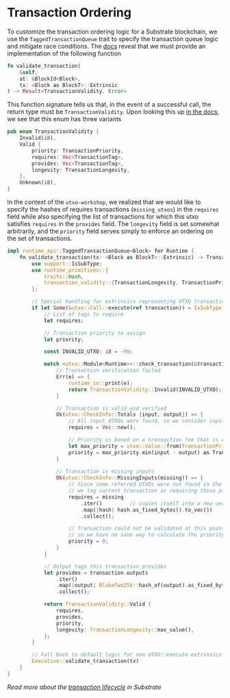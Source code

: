 # Transaction Ordering

To customize the transaction ordering logic for a Substrate blockchain, we use the `TaggedTransactionQueue` trait to specify the transaction queue logic and mitigate race conditions. The [docs](https://crates.parity.io/substrate_client/runtime_api/trait.TaggedTransactionQueue.html?search=) reveal that we must provide an implementation of the following function

```rust
fn validate_transaction(
    &self,
    at: &BlockId<Block>,
    tx: <Block as BlockT>::Extrinsic
) -> Result<TransactionValidity, Error>
```

This function signature tells us that, in the event of a successful call, the return type must be `TransactionValidity`. Upon looking this up [in the docs](https://crates.parity.io/sr_primitives/transaction_validity/enum.TransactionValidity.html), we see that this enum has three variants

```rust
pub enum TransactionValidity {
    Invalid(i8),
    Valid {
        priority: TransactionPriority,
        requires: Vec<TransactionTag>,
        provides: Vec<TransactionTag>,
        longevity: TransactionLongevity,
    },
    Unknown(i8),
}
```

In the context of the `utxo-workshop`, we realized that we would like to specify the hashes of requires transactions (`missing_utxos`) in the `requires` field while also specifying the list of transactions for which this utxo satisfies `requires` in the `provides` field. The `longevity` field is set somewhat arbitrarily, and the `priority` field serves simply to enforce an ordering on the set of transactions.  

```rust
impl runtime_api::TaggedTransactionQueue<Block> for Runtime {
    fn validate_transaction(tx: <Block as BlockT>::Extrinsic) -> TransactionValidity {
        use support::IsSubType;
        use runtime_primitives::{
            traits::Hash,
            transaction_validity::{TransactionLongevity, TransactionPriority, TransactionValidity},
        };

        // Special handling for extrinsics representing UTXO transactions
        if let Some(&utxo::Call::execute(ref transaction)) = IsSubType::<utxo::Module<Runtime>>::is_aux_sub_type(&tx.function) {
            // List of tags to require
            let requires;

            // Transaction priority to assign
            let priority;

            const INVALID_UTXO: i8 = -99;

            match <utxo::Module<Runtime>>::check_transaction(&transaction) {
                // Transaction verification failed
                Err(e) => {
                    runtime_io::print(e);
                    return TransactionValidity::Invalid(INVALID_UTXO);
                }

                // Transaction is valid and verified
                Ok(utxo::CheckInfo::Totals {input, output}) => {
                    // All input UTXOs were found, so we consider input conditions to be met
                    requires = Vec::new();

                    // Priority is based on a transaction fee that is equal to the leftover value
                    let max_priority = utxo::Value::from(TransactionPriority::max_value());
                    priority = max_priority.min(input - output) as TransactionPriority;
                }
                
                // Transaction is missing inputs
                Ok(utxo::CheckInfo::MissingInputs(missing)) => {
                    // Since some referred UTXOs were not found in the storage yet,
                    // we tag current transaction as requiring those particular UTXOs
                    requires = missing
                        .iter()         // copies itself into a new vec
                        .map(|hash| hash.as_fixed_bytes().to_vec())
                        .collect();

                    // Transaction could not be validated at this point,
                    // so we have no sane way to calculate the priority    
                    priority = 0;
                }
            }

            // Output tags this transaction provides
            let provides = transaction.outputs
                .iter()
                .map(|output| BlakeTwo256::hash_of(output).as_fixed_bytes().to_vec())
                .collect();

            return TransactionValidity::Valid {
                requires,
                provides,
                priority,
                longevity: TransactionLongevity::max_value(),
            };
        }

        // Fall back to default logic for non UTXO::execute extrinsics
        Executive::validate_transaction(tx)
    }
}
```

*Read more about the [transaction lifecycle](https://docs.substrate.dev/docs/transaction-lifecycle-in-substrate) in Substrate*